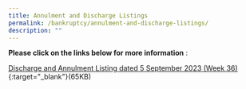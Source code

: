 ```yaml
---
title: Annulment and Discharge Listings
permalink: /bankruptcy/annulment-and-discharge-listings/
description: ""
---
```

**Please click on the links below for more information**&nbsp;:<br>

[Discharge and Annulment Listing dated 5 September 2023 (Week 36)](/files/(150923)dischargeannulmentlistingweek36.pdf)
{:target="_blank"}(65KB)<br>